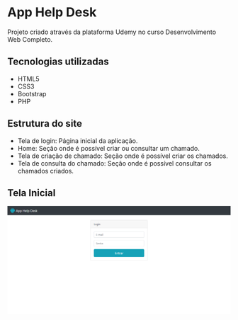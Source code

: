 # App Help Desk
Projeto criado através da plataforma Udemy no curso Desenvolvimento Web Completo.

## Tecnologias utilizadas

+ HTML5
+ CSS3
+ Bootstrap
+ PHP

## Estrutura do site

+ Tela de login: Página inicial da aplicação.
+ Home: Seção onde é possível criar ou consultar um chamado.
+ Tela de criação de chamado: Seção onde é possível criar os chamados.
+ Tela de consulta do chamado: Seção onde é possível consultar os chamados criados.

## Tela Inicial

<img src=".github/App-Help-Desk.png" alt = "tela inicial app mata mosquito">
